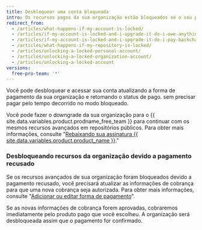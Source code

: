 ```yaml
---
title: Desbloquear uma conta bloqueada
intro: Os recursos pagos da sua organização estão bloqueados se o seu pagamento estiver atrasado devido a problemas de cobrança.
redirect_from:
  - /articles/what-happens-if-my-account-is-locked/
  - /articles/if-my-account-is-locked-and-i-upgrade-it-do-i-owe-anything-for-previous-time/
  - /articles/if-my-account-is-locked-and-i-upgrade-it-do-i-pay-backcharges/
  - /articles/what-happens-if-my-repository-is-locked/
  - /articles/unlocking-a-locked-personal-account/
  - /articles/unlocking-a-locked-organization-account/
  - /articles/unlocking-a-locked-account
versions:
  free-pro-team: '*'
---
```


Você pode desbloquear e acessar sua conta atualizando a forma de pagamento da sua organização e retomando o status de pago. sem precisar pagar pelo tempo decorrido no modo bloqueado.

Você pode fazer o downgrade da sua organização para o {{ site.data.variables.product.prodname_free_team }} para continuar com os mesmos recursos avançados em repositórios públicos. Para obter mais informações, consulte "[Rebaixando sua assinatura {{ site.data.variables.product.product_name }}](/github/setting-up-and-managing-billing-and-payments-on-github/downgrading-your-github-subscription)."

### Desbloqueando recursos da organização devido a pagamento recusado

Se os recursos avançados de sua organização foram bloqueados devido a pagamento recusado, você precisará atualizar as informações de cobrança para que uma nova cobrança seja autorizada. Para obter mais informações, consulte "[Adicionar ou editar forma de pagamento](/articles/adding-or-editing-a-payment-method)".

Se as novas informações de cobrança forem aprovadas, cobraremos imediatamente pelo produto pago que você escolheu. A organização será desbloqueada assim que o pagamento for confirmado.
